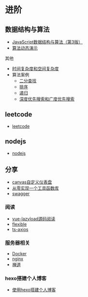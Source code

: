 # 进阶

## 数据结构与算法

- [JavaScript数据结构与算法（第3版）](./data-structures-and-algorithms)
- [算法动态演示](https://algorithm-visualizer.org/brute-force/bubble-sort)

其他

- [时间复杂度和空间复杂度](./algorithm/complexity.md)
- 算法案例
  - [二分查找](./algorithm/binary-search.md)
  - [排序](./algorithm/sort.md)
  - [递归](./algorithm/recursion.md)
  - [深度优先搜索和广度优先搜索](./algorithm/dfs-bfs.md)

## leetcode

- [leetcode](./leetcode)

## nodejs

- [nodejs](./node)

## 分享

- [canvas自定义仪表盘](./share/gauge.md)
- [从零实现一个工具函数库](./share/tool-library.md)
- [swagger](./share/swagger)

### 阅读

- [vue-lazyload源码阅读](./share/vue-lazyload/README.md)
- [flexible](./share/flexible/README.md)
- [ts-axios](./share/ts-axios/README.md)

### 服务器相关

- [Docker](./share/server/docker.md)
- [nginx](./share/server/nginx.md)
- [禅道](./share/server/zentao.md)

### hexo搭建个人博客

- [使用hexo搭建个人博客](./share/hexo.md)
